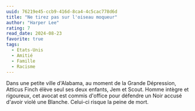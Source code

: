 ```yaml
---
uuid: 76219e45-ccb9-416d-8ca4-4c5cac778d6d
title: "Ne tirez pas sur l'oiseau moqueur"
author: "Harper Lee"
rating: 7
read_date: 2024-08-23
favorite: true
tags:
  - Etats-Unis
  - Amitié
  - Famille
  - Racisme
---
```


Dans une petite ville d'Alabama, au moment de la Grande Dépression, Atticus Finch élève seul ses deux enfants, Jem et Scout. Homme intègre et rigoureux, cet avocat est commis d'office pour défendre un Noir accusé d'avoir violé une Blanche. Celui-ci risque la peine de mort.